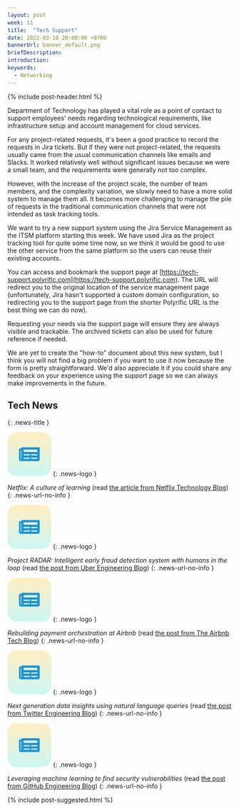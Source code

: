 ```yaml
---
layout: post
week: 11
title:  "Tech Support"
date: 2022-03-18 20:00:00 +0700
bannerUrl: banner_default.png
briefDescription: 
introduction:
keywords:
  - Networking
---
```


{% include post-header.html %}

Department of Technology has played a vital role as a point of contact to support employees' needs regarding technological requirements, like infrastructure setup and account management for cloud services.

For any project-related requests, it's been a good practice to record the requests in Jira tickets. But if they were not project-related, the requests usually came from the usual communication channels like emails and Slacks. It worked relatively well without significant issues because we were a small team, and the requirements were generally not too complex.

However, with the increase of the project scale, the number of team members, and the complexity variation, we slowly need to have a more solid system to manage them all. It becomes more challenging to manage the pile of requests in the traditional communication channels that were not intended as task tracking tools.

We want to try a new support system using the Jira Service Management as the ITSM platform starting this week. We have used Jira as the project tracking tool for quite some time now, so we think it would be good to use the other service from the same platform so the users can reuse their existing accounts.

You can access and bookmark the support page at [https://tech-support.polyrific.com](https://tech-support.polyrific.com). The URL will redirect you to the original location of the service management page (unfortunately, Jira hasn't supported a custom domain configuration, so redirecting you to the support page from the shorter Polyrific URL is the best thing we can do now).

Requesting your needs via the support page will ensure they are always visible and trackable. The archived tickets can also be used for future reference if needed.

We are yet to create the "how-to" document about this new system, but I think you will not find a big problem if you want to use it now because the form is pretty straightforward. We'd also appreciate it if you could share any feedback on your experience using the support page so we can always make improvements in the future.

## Tech News
{: .news-title }

![memo](/assets/images/tech-news.svg)
{: .news-logo }

*Netflix: A culture of learning* (read [the article from Netflix Technology Blog](https://netflixtechblog.com/netflix-a-culture-of-learning-394bc7d0f94c))
{: .news-url-no-info }

![memo](/assets/images/tech-news.svg)
{: .news-logo }

*Project RADAR: Intelligent early fraud detection system with humans in the loop* (read [the post from Uber Engineering Blog](https://eng.uber.com/project-radar-intelligent-early-fraud-detection/))
{: .news-url-no-info }

![memo](/assets/images/tech-news.svg)
{: .news-logo }

*Rebuilding payment orchestration at Airbnb* (read [the post from The Airbnb Tech Blog](https://medium.com/airbnb-engineering/rebuilding-payment-orchestration-at-airbnb-341d194a781b))
{: .news-url-no-info }

![memo](/assets/images/tech-news.svg)
{: .news-logo }

*Next generation data insights using natural language queries* (read [the post from Twitter Engineering Blog](https://blog.twitter.com/engineering/en_us/topics/insights/2022/next-generation-data-insights-using-natural-language-queries))
{: .news-url-no-info }

![memo](/assets/images/tech-news.svg)
{: .news-logo }

*Leveraging machine learning to find security vulnerabilities* (read [the post from GitHub Engineering Blog](https://github.blog/2022-02-17-leveraging-machine-learning-find-security-vulnerabilities/))
{: .news-url-no-info }

{% include post-suggested.html %}